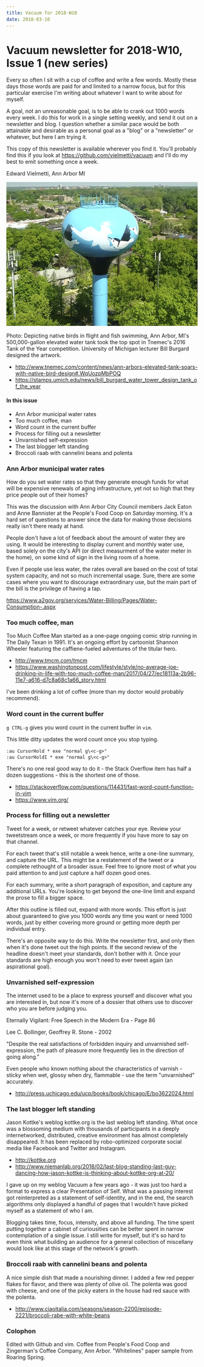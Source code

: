 ```yaml
---
title: Vacuum for 2018-W10
date: 2018-03-10
---
```

# Vacuum newsletter for 2018-W10, Issue 1 (new series)

Every so often I sit with a cup of coffee and write a few words.
Mostly these days those words are paid for and limited to a narrow
focus, but for this particular exercise I'm writing about whatever
I want to write about for myself. 

A goal, not an unreasonable goal, is to be able to crank out 1000
words every week. I do this for work in a single setting weekly,
and send it out on a newsletter and blog. I question whether a
similar pace would be both attainable and desirable as a personal
goal as a "blog" or a "newsletter" or whatever, but here I am trying it.

This copy of this newsletter is available wherever you find it.
You'll probably find this if you look at https://github.com/vielmetti/vacuum 
and I'll do my best to emit something once a week.

Edward Vielmetti, Ann Arbor MI

![Ann Arbor water tank](https://github.com/vielmetti/vacuum/blob/master/photos/2018/Tnemec2016TankofYearAnnArbor_600.jpg)

Photo: Depicting native birds in flight and fish swimming, Ann
Arbor, MI's 500,000-gallon elevated water tank took the top spot
in Tnemec's 2016 Tank of the Year competition. University of
Michigan lecturer Bill Burgard designed the artwork.

* http://www.tnemec.com/content/news/ann-arbors-elevated-tank-soars-with-native-bird-design#.WqUozpMbPOQ
* https://stamps.umich.edu/news/bill_burgard_water_tower_design_tank_of_the_year

#### In this issue

* Ann Arbor municipal water rates
* Too much coffee, man
* Word count in the current buffer
* Process for filling out a newsletter
* Unvarnished self-expression
* The last blogger left standing
* Broccoli raab with cannelini beans and polenta

### Ann Arbor municipal water rates

How do you set water rates so that they generate enough funds
for what will be expensive renewals of aging infrastructure,
yet not so high that they price people out of their homes?

This was the discussion with Ann Arbor City Council members
Jack Eaton and Anne Bannister at
the People's Food Coop on Saturday morning. It's a hard set of questions to
answer since the data for making those decisions really isn't
there ready at hand.

People don't have a lot of feedback about the amount of water they
are using. It would be interesting to display current and monthly
water use, based solely on the city's API (or direct measurment of
the water meter in the home), on some kind of sign in the living room
of a home.

Even if people use less water, the rates overall are based on
the cost of total system capacity, and not so much incremental
usage. Sure, there are some cases where you want to discourage
extraordinary use, but the main part of the bill is the privilege
of having a tap.

https://www.a2gov.org/services/Water-Billing/Pages/Water-Consumption-.aspx

### Too much coffee, man

Too Much Coffee Man started as a one-page ongoing comic strip running in The Daily Texan in 1991.
It's an ongoing effort by cartoonist Shannon Wheeler featuring the caffiene-fueled
adventures of the titular hero.

* http://www.tmcm.com/tmcm
* https://www.washingtonpost.com/lifestyle/style/no-average-joe-drinking-in-life-with-too-much-coffee-man/2017/04/27/ec18113a-2b96-11e7-a616-d7c8a68c1a66_story.html

I've been drinking a lot of coffee (more than my doctor
would probably recommend).

### Word count in the current buffer

`g CTRL-g` gives you word count in the current buffer in `vim`.

This little ditty updates the word count once you stop typing.

```
:au CursorHold * exe "normal g\<c-g>"
:au CursorHoldI * exe "normal g\<c-g>"
```

There's no one real good way to do it - the Stack Overflow item
has half a dozen suggestions - this is the shortest one of those.

* https://stackoverflow.com/questions/114431/fast-word-count-function-in-vim
* https://www.vim.org/

### Process for filling out a newsletter

Tweet for a week, or retweet whatever catches your eye.
Review your tweetstream once a week, or more frequently
if you have more to say on that channel.

For each tweet that's still notable a week hence, write a one-line
summary, and capture the URL. This might be a restatement
of the tweet or a complete rethought of a broader issue.
Feel free to ignore most of what you paid attention to
and just capture a half dozen good ones.

For each summary, write a short paragraph of exposition, and capture
any additional URLs. You're looking to get beyond the one-line
limit and expand the prose to fill a bigger space.

After this outline is filled out, expand with more words.
This effort is just about guaranteed to give you 1000 words
any time you want or need 1000 words, just by either covering
more ground or getting more depth per individual entry.

There's an opposite way to do this. Write the newsletter first, and
only then when it's done tweet out the high points. If the second
review of the headline doesn't meet your standards, don't bother with
it. Once your standards are high enough you won't need to ever tweet
again (an aspirational goal).

### Unvarnished self-expression

The internet used to be a place to express yourself and discover
what you are interested in, but now it's more of a dossier that
others use to discover who you are before judging you.

Eternally Vigilant: Free Speech in the Modern Era - Page 86

Lee C. Bollinger, Geoffrey R. Stone - 2002

"Despite the real satisfactions of forbidden inquiry and unvarnished
self-expression, the path of pleasure more frequently lies in the
direction of going along."

Even people who known nothing about the characteristics of
varnish - sticky when wet, glossy when dry, flammable - use the term "unvarnished" accurately.

* http://press.uchicago.edu/ucp/books/book/chicago/E/bo3622024.html

### The last blogger left standing

Jason Kottke's weblog kottke.org is the last weblog left
standing. What once was a blossoming medium with thousands
of participants in a deeply internetworked, distributed,
creative environment has almost completely disappeared. 
It has been replaced by robo-optimized corporate social media like Facebook
and Twitter and Instagram.

* http://kottke.org
* http://www.niemanlab.org/2018/02/last-blog-standing-last-guy-dancing-how-jason-kottke-is-thinking-about-kottke-org-at-20/

I gave up on my weblog Vacuum a few years ago - it was just
too hard a format to express a clear Presentation of Self.
What was a passing interest got reinterpreted as a statement
of self-identity, and in the end, the search algorithms only
displayed a handful of pages that I wouldn't have picked myself
as a statement of who I am.

Blogging takes time, focus, intensity, and above all funding.
The time spent putting together a cabinet of curiousities can
be better spent in narrow contemplation of a single issue.
I still write for myself, but it's so hard to even think
what building an audience for a general collection of
miscellany would look like at this stage of the network's growth.

### Broccoli raab with cannelini beans and polenta

A nice simple dish that made a nourishing dinner. I added a few
red pepper flakes for flavor, and there was plenty of olive oil.
The polenta was good with cheese, and one of the picky eaters
in the house had red sauce with the polenta.

* http://www.ciaoitalia.com/seasons/season-2200/episode-2221/broccoli-rabe-with-white-beans

### Colophon

Edited with Github and vim. Coffee from People's Food Coop
and Zingerman's Coffee Company, Ann Arbor. "Whitelines"
paper sample from Roaring Spring. 

